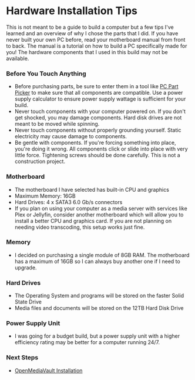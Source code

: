 # Hardware Installation Tips

This is not meant to be a guide to build a computer but a few tips I've learned and an overview of why I chose the parts that I did. If you have never built your own PC before, read your motherboard manual from front to back. The manual is a tutorial on how to build a PC specifically made for you! The hardware components that I used in this build may not be available. 

### Before You Touch Anything
- Before purchasing parts, be sure to enter them in a tool like [PC Part Picker](https://pcpartpicker.com/) to make sure that all components are compatible. Use a power supply calculator to ensure power supply wattage is sufficient for your build.
- Never touch components with your computer powered on. If you don't get shocked, you may damage components. Hard disk drives are not meant to be moved while spinning.
- Never touch components without properly grounding yourself. Static electricity may cause damage to components.
- Be gentle with components. If you're forcing something into place, you're doing it wrong. All components click or slide into place with very little force. Tightening screws should be done carefully. This is not a construction project.

### Motherboard
- The motherboard I have selected has built-in CPU and graphics
- Maximum Memory: 16GB
- Hard Drives: 4 x SATA3 6.0 Gb/s connectors
- If you plan on using your computer as a media server with services like Plex or Jellyfin, consider another motherboard which will allow you to install a better CPU and graphics card. If you are not planning on needing video transcoding, this setup works just fine.

### Memory
- I decided on purchasing a single module of 8GB RAM. The motherboard has a maximum of 16GB so I can always buy another one if I need to upgrade.

### Hard Drives
- The Operating System and programs will be stored on the faster Solid State Drive
- Media files and documents will be stored on the 12TB Hard Disk Drive

### Power Supply Unit
- I was going for a budget build, but a power supply unit with a higher efficiency rating may be better for a computer running 24/7.

### Next Steps
- [OpenMediaVault Installation]("notes/02-openmediavault-installation")